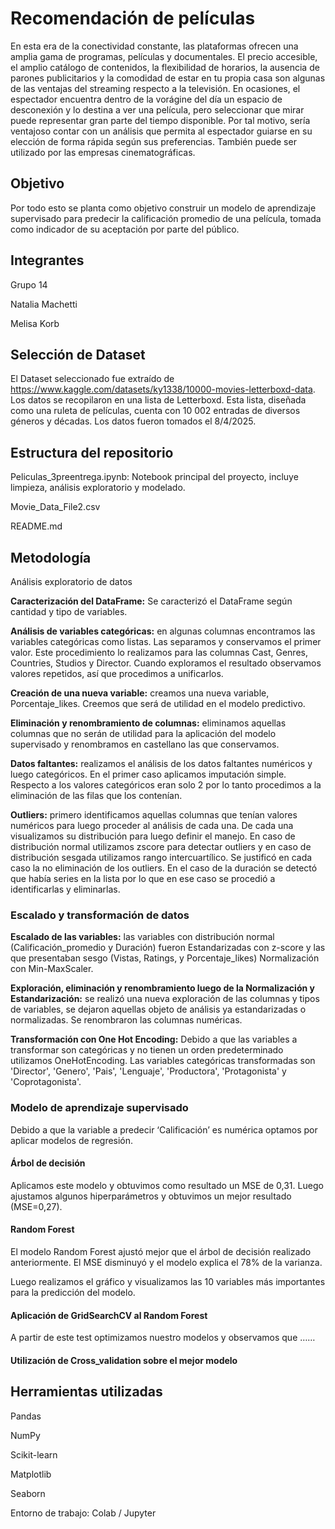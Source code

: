 # Recomendación de películas

En esta era de la conectividad constante, las plataformas ofrecen una amplia gama de programas, películas y documentales. El precio accesible, el amplio catálogo de contenidos, la flexibilidad de horarios, la ausencia de parones publicitarios y la comodidad de estar en tu propia casa son algunas de las ventajas del streaming respecto a la televisión. En ocasiones, el espectador encuentra dentro de la vorágine del día un espacio de desconexión y lo destina a ver una película, pero seleccionar que mirar puede representar gran parte del tiempo disponible. Por tal motivo, sería ventajoso contar con un análisis que permita al espectador guiarse en su elección de forma rápida según sus preferencias. También puede ser utilizado por las empresas cinematográficas.

## Objetivo

Por todo esto se planta como objetivo construir un modelo de aprendizaje supervisado para predecir la calificación promedio de una película, tomada como indicador de su aceptación por parte del público.

## Integrantes

Grupo 14

Natalia Machetti

Melisa Korb

## Selección de Dataset

El Dataset seleccionado fue extraído de https://www.kaggle.com/datasets/ky1338/10000-movies-letterboxd-data. Los datos se recopilaron en una lista de Letterboxd. Esta lista, diseñada como una ruleta de películas, cuenta con 10 002 entradas de diversos géneros y décadas. Los datos fueron tomados el 8/4/2025.

## Estructura del repositorio

Peliculas_3preentrega.ipynb: Notebook principal del proyecto, incluye limpieza, análisis exploratorio y modelado.

Movie_Data_File2.csv

README.md

## Metodología

Análisis exploratorio de datos

**Caracterización del DataFrame:** Se caracterizó el DataFrame según cantidad y tipo de variables.

**Análisis de variables categóricas:** en algunas columnas encontramos las variables categóricas como listas. Las separamos y conservamos el primer valor. Este procedimiento lo realizamos para las columnas Cast, Genres, Countries, Studios y Director. Cuando exploramos el resultado observamos valores repetidos, así que procedimos a unificarlos.

**Creación de una nueva variable:** creamos una nueva variable, Porcentaje_likes. Creemos que será de utilidad en el modelo predictivo.

**Eliminación y renombramiento de columnas:** eliminamos aquellas columnas que no serán de utilidad para la aplicación del modelo supervisado y renombramos en castellano las que conservamos.

**Datos faltantes:** realizamos el análisis de los datos faltantes numéricos y luego categóricos. En el primer caso aplicamos imputación simple. Respecto a los valores categóricos eran solo 2 por lo tanto procedimos a la eliminación de las filas que los contenían.

**Outliers:** primero identificamos aquellas columnas que tenían valores numéricos para luego proceder al análisis de cada una. De cada una visualizamos su distribución para luego definir el manejo. En caso de distribución normal utilizamos zscore para detectar outliers y en caso de distribución sesgada utilizamos rango intercuartílico. Se justificó en cada caso la no eliminación de los outliers. En el caso de la duración se detectó que había series en la lista por lo que en ese caso se procedió a identificarlas y eliminarlas.

### Escalado y transformación de datos

**Escalado de las variables:** las variables con distribución normal (Calificación_promedio y Duración) fueron Estandarizadas con z-score y las que presentaban sesgo (Vistas, Ratings, y Porcentaje_likes) Normalización con Min-MaxScaler.

**Exploración, eliminación y renombramiento luego de la Normalización y Estandarización:** se realizó una nueva exploración de las columnas y tipos de variables, se dejaron aquellas objeto de análisis ya estandarizadas o normalizadas. Se renombraron las columnas numéricas.

**Transformación con One Hot Encoding:** Debido a que las variables a transformar son categóricas y no tienen un orden predeterminado utilizamos OneHotEncoding. Las variables categóricas transformadas son 'Director', 'Genero', 'Pais', 'Lenguaje', 'Productora', 'Protagonista' y 'Coprotagonista'.

### Modelo de aprendizaje supervisado

Debido a que la variable a predecir ‘Calificación’ es numérica optamos por aplicar modelos de regresión.

#### Árbol de decisión

Aplicamos este modelo y obtuvimos como resultado un MSE de 0,31. Luego ajustamos algunos hiperparámetros y obtuvimos un mejor resultado (MSE=0,27).

#### Random Forest

El modelo Random Forest ajustó mejor que el árbol de decisión realizado anteriormente. El MSE disminuyó y el modelo explica el 78% de la varianza.

Luego realizamos el gráfico y visualizamos las 10 variables más importantes para la predicción del modelo.

#### Aplicación de GridSearchCV al Random Forest

A partir de este test optimizamos nuestro modelos y observamos que ……

#### Utilización de Cross_validation sobre el mejor modelo

## Herramientas utilizadas

Pandas

NumPy

Scikit-learn

Matplotlib

Seaborn

Entorno de trabajo: Colab / Jupyter 

